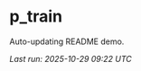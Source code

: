 # p_train

Auto-updating README demo.

<!--START_SECTION:status-->
_Last run: 2025-10-29 09:22 UTC_
<!--END_SECTION:status-->










































































































































































































































































































































































































































































































































































































































































































































































































































































































































































































































































































































































































































































































































































































































































































































































































































